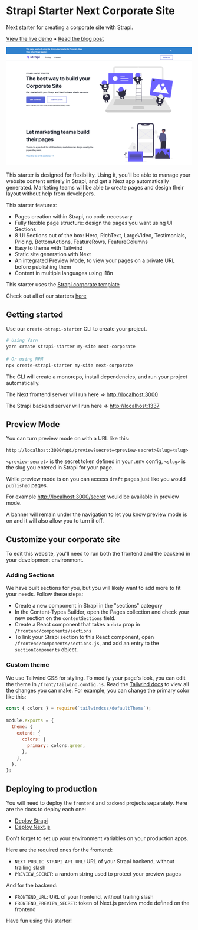 # Strapi Starter Next Corporate Site

Next starter for creating a corporate site with Strapi.

[View the live demo](https://strapi-starter-next-corporate.vercel.app/) • [Read the blog post](https://strapi.io/blog/strapi-starter-next-corporate-site)

![screen-website](./screenshot.png)

This starter is designed for flexibility. Using it, you'll be able to manage your website content entirely in Strapi, and get a Next app automatically generated. Marketing teams will be able to create pages and design their layout without help from developers.

This starter features:

- Pages creation within Strapi, no code necessary
- Fully flexible page structure: design the pages you want using UI Sections
- 8 UI Sections out of the box: Hero, RichText, LargeVideo, Testimonials, Pricing, BottomActions, FeatureRows, FeatureColumns
- Easy to theme with Tailwind
- Static site generation with Next
- An integrated Preview Mode, to view your pages on a private URL before publishing them
- Content in multiple languages using i18n

This starter uses the [Strapi corporate template](https://github.com/strapi/strapi-template-corporate)

Check out all of our starters [here](https://strapi.io/starters)

## Getting started

Use our `create-strapi-starter` CLI to create your project.

```sh
# Using Yarn
yarn create strapi-starter my-site next-corporate

# Or using NPM
npx create-strapi-starter my-site next-corporate
```

The CLI will create a monorepo, install dependencies, and run your project automatically.

The Next frontend server will run here => [http://localhost:3000](http://localhost:3000)

The Strapi backend server will run here => [http://localhost:1337](http://localhost:1337)

## Preview Mode

You can turn preview mode on with a URL like this:

`http://localhost:3000/api/preview?secret=<preview-secret>&slug=<slug>`

`<preview-secret>` is the secret token defined in your .env config,
`<slug>` is the slug you entered in Strapi for your page.

While preview mode is on you can access `draft` pages just like you would `published` pages.

For example [http://localhost:3000/secret](http://localhost:3000/secret) would be available in preview mode.

A banner will remain under the navigation to let you know preview mode is on and it will also allow you to turn it off.

## Customize your corporate site

To edit this website, you'll need to run both the frontend and the backend in your development environment.

### Adding Sections

We have built sections for you, but you will likely want to add more to fit your needs. Follow these steps:

- Create a new component in Strapi in the "sections" category
- In the Content-Types Builder, open the Pages collection and check your new section on the `contentSections` field.
- Create a React component that takes a `data` prop in `/frontend/components/sections`
- To link your Strapi section to this React component, open `/frontend/components/sections.js`, and add an entry to the `sectionComponents` object.

### Custom theme

We use Tailwind CSS for styling. To modify your page's look, you can edit the theme in `/front/tailwind.config.js`. Read the [Tailwind docs](https://v1.tailwindcss.com/docs/theme) to view all the changes you can make. For example, you can change the primary color like this:

```js
const { colors } = require(`tailwindcss/defaultTheme`);

module.exports = {
  theme: {
    extend: {
      colors: {
        primary: colors.green,
      },
    },
  },
};
```

## Deploying to production

You will need to deploy the `frontend` and `backend` projects separately. Here are the docs to deploy each one:

- [Deploy Strapi](https://strapi.io/documentation/v3.x/admin-panel/deploy.html#deployment)
- [Deploy Next.js](https://nextjs.org/docs/deployment)

Don't forget to set up your environment variables on your production apps.

Here are the required ones for the frontend:

- `NEXT_PUBLIC_STRAPI_API_URL`: URL of your Strapi backend, without trailing slash
- `PREVIEW_SECRET`: a random string used to protect your preview pages

And for the backend:

- `FRONTEND_URL`: URL of your frontend, without trailing slash
- `FRONTEND_PREVIEW_SECRET`: token of Next.js preview mode defined on the frontend

Have fun using this starter!
